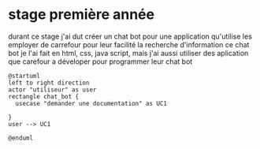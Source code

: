 # stage première année
durant ce stage j'ai dut créer un chat bot pour une application qu'utilise les employer de carrefour pour leur facilité la recherche d'information ce chat bot je l'ai fait en html, css, java script, mais j'ai aussi utiliser des aplication que carefour a déveloper pour programmer leur chat bot

```plantuml
@startuml
left to right direction
actor "utiliseur" as user
rectangle chat_bot {
  usecase "demander une documentation" as UC1
 
}
user --> UC1

@enduml
```